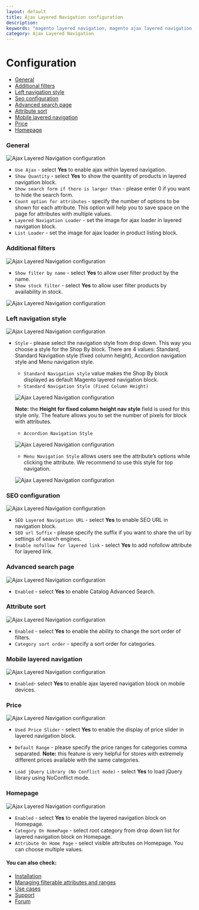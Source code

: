 ```yaml
---
layout: default
title: Ajax Layered Navigation configuration
description:
keywords: "magento layered navigation, magento ajax layered navigation, magento improved navigation, magento extension, magento module"
category: Ajax Layered Navigation
---
```


# Configuration

-   [General](#general)
-   [Additional filters](#additional-filters)
-   [Left navigation style](#left-navigation-style)
-   [Seo configuration](#seo-configuration)
-   [Advanced search page](#advanced-search-page)
-   [Attribute sort](#attribute-sort)
-   [Mobile layered navigation](#mobile-layered-navigation)
-   [Price](#price)
-   [Homepage](#homepage)

### General

![Ajax Layered Navigation configuration](/images/m1/extensions/ajax-layered-navigation/General.png)

-   `Use Ajax` - select **Yes** to enable ajax within layered navigation.
-   `Show Quantity` - select **Yes** to show the quantity of products in layered navigation block.
-   `Show search form if there is larger than` - please enter 0 if you want to hide the search form.
-   `Count option for attributes` - specify the number of options to be shown for each attribute. This option will help you to save space on the page for attributes with multiple values.
-   `Layered Navigation Loader` - set the image for ajax loader in layered navigation block.
-   `List Loader` - set the image for ajax loader in product listing block.

### Additional filters

![Ajax Layered Navigation configuration](/images/m1/extensions/ajax-layered-navigation/additional-filters.png)

-   `Show filter by name` - select **Yes** to allow user filter product by the name.
-   `Show stock filter` - select **Yes** to allow user filter products by availability in stock.

![Ajax Layered Navigation configuration](/images/m1/extensions/ajax-layered-navigation/filter-by-name.png)

### Left navigation style

![Ajax Layered Navigation configuration](/images/m1/extensions/ajax-layered-navigation/left-navigation-style.png)

-   `Style` - please select the navigation style from drop down. This way you choose a style for the Shop By block. There are 4 values: Standard, Standard Navigation style (fixed column height), Accordion navigation style and Menu navigation style.
    -   `Standard Navigation style` value makes the Shop By block displayed as default Magento layered navigation block.
    -   `Standard Navigation Style (Fixed Column Height)`

    ![Ajax Layered Navigation configuration](/images/m1/extensions/ajax-layered-navigation/standard-style-fixed-height.png)

    **Note:** the **Height for fixed column height nav style** field is used for this style only. The feature allows you to set the number of pixels for block with attributes.

    -   `Accordion Navigation Style`

    ![Ajax Layered Navigation configuration](/images/m1/extensions/ajax-layered-navigation/accordion-style.png)

    -   `Menu Navigation Style` allows users see the attribute’s options while clicking the attribute. We recommend to use this style for top navigation.

    ![Ajax Layered Navigation configuration](/images/m1/extensions/ajax-layered-navigation/menu-navigation-style.png)

### SEO configuration

![Ajax Layered Navigation configuration](/images/m1/extensions/ajax-layered-navigation/SEO-configuration.png)

-   `SEO Layered Navigation URL` - select **Yes** to enable SEO URL in navigation block.
-   `SEO url Suffix` - please specify the suffix if you want to share the url by settings of search engines.
-   `Enable nofollow for layered link` - select **Yes** to add nofollow attribute for layered link.

### Advanced search page

![Ajax Layered Navigation configuration](/images/m1/extensions/ajax-layered-navigation/advanced-search.png)

-   `Enabled` - select **Yes** to enable Catalog Advanced Search.

### Attribute sort

![Ajax Layered Navigation configuration](/images/m1/extensions/ajax-layered-navigation/attribute-sort.png)

-   `Enabled` - select **Yes** to enable the ability to change the sort order of filters.
-   `Category sort order` - specify a sort order for categories.

### Mobile layered navigation

![Ajax Layered Navigation configuration](/images/m1/extensions/ajax-layered-navigation/mobile.png)

-   `Enabled`- select **Yes** to enable ajax layered navigation block on mobile devices.

### Price

![Ajax Layered Navigation configuration](/images/m1/extensions/ajax-layered-navigation/Price.png)

-   `Used Price Slider` - select **Yes** to enable the display of price slider in layered navigation block.
-   `Default Range` - please specify the price ranges for categories comma separated.
**Note:** this feature is very helpful for stores with extremely different prices available with the same categories.

-   `Load jQuery Library (No Conflict mode)` - select **Yes** to load jQuery library using NoConflict mode.

### Homepage

![Ajax Layered Navigation configuration](/images/m1/extensions/ajax-layered-navigation/homepage.png)

-   `Enabled` - select **Yes** to enable the layered navigation block on Homepage.
-   `Category On HomePage` - select root category from drop down list for layered navigation block on Homepage.
-   `Attribute On Home Page` - select visible attributes on Homepage. You can choose multiple values.

#### You can also check:

*   [Installation](../installation/)
*   [Managing filterable attributes and ranges](../managing-attributes-ranges/)
*   [Use cases](../use-cases/)
*   [Support](https://swissuplabs.com/contacts/)
*   [Forum](https://swissuplabs.com/magento-forum/)